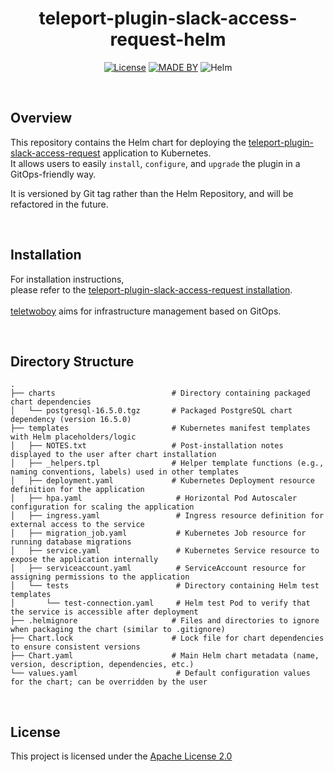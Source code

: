 <div align=center>

# teleport-plugin-slack-access-request-helm

[![License](https://img.shields.io/badge/License-Apache%202.0-%234b5563.svg?style=flat-square)](https://www.apache.org/licenses/LICENSE-2.0)
[![MADE BY](https://img.shields.io/badge/made%20by-teletwoboy-informational?style=flat-square)](https://github.com/teletwoboy)
![Helm](https://img.shields.io/badge/Helm-Chart-success?style=flat-square)

</div>

<br>

## Overview
This repository contains the Helm chart for deploying the [teleport-plugin-slack-access-request](https://github.com/teletwoboy/teleport-plugin-slack-access-request) application to Kubernetes.  
It allows users to easily `install`, `configure`, and `upgrade` the plugin in a GitOps-friendly way.

It is versioned by Git tag rather than the Helm Repository, and will be refactored in the future.

<br>

## Installation

For installation instructions, <br>
please refer to the [teleport-plugin-slack-access-request installation](https://github.com/teletwoboy/teleport-plugin-slack-access-request?tab=readme-ov-file#installation-with-argocd). <br>
<br>
[teletwoboy](https://github.com/teletwoboy) aims for infrastructure management based on GitOps.

<br>

## Directory Structure
```
.
├── charts                          # Directory containing packaged chart dependencies
│   └── postgresql-16.5.0.tgz       # Packaged PostgreSQL chart dependency (version 16.5.0)
├── templates                       # Kubernetes manifest templates with Helm placeholders/logic
│   ├── NOTES.txt                   # Post-installation notes displayed to the user after chart installation
│   ├── _helpers.tpl                # Helper template functions (e.g., naming conventions, labels) used in other templates
│   ├── deployment.yaml             # Kubernetes Deployment resource definition for the application
│   ├── hpa.yaml                     # Horizontal Pod Autoscaler configuration for scaling the application
│   ├── ingress.yaml                 # Ingress resource definition for external access to the service
│   ├── migration_job.yaml           # Kubernetes Job resource for running database migrations
│   ├── service.yaml                 # Kubernetes Service resource to expose the application internally
│   ├── serviceaccount.yaml          # ServiceAccount resource for assigning permissions to the application
│   └── tests                        # Directory containing Helm test templates
│       └── test-connection.yaml     # Helm test Pod to verify that the service is accessible after deployment
├── .helmignore                     # Files and directories to ignore when packaging the chart (similar to .gitignore)
├── Chart.lock                      # Lock file for chart dependencies to ensure consistent versions
├── Chart.yaml                      # Main Helm chart metadata (name, version, description, dependencies, etc.)
└── values.yaml                      # Default configuration values for the chart; can be overridden by the user
```

<br>

## License

This project is licensed under the [Apache License 2.0](LICENSE)

